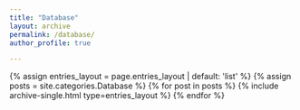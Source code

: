 ```yaml
---
title: "Database"
layout: archive
permalink: /database/
author_profile: true

---
```


{% assign entries_layout = page.entries_layout | default: 'list' %}
{% assign posts = site.categories.Database %}
{% for post in posts %} {% include archive-single.html type=entries_layout %} {% endfor %}

